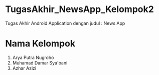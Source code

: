 # TugasAkhir_NewsApp_Kelompok2
Tugas Akhir Android Application dengan judul : News App

# Nama Kelompok
1. Arya Putra Nugroho
2. Muhamad Damar Sya'bani
3. Azhar Azizi
